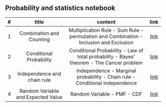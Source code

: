 ## Probability and statistics notebook


|#|title| content |link|
|:-:|:-:|:-:|:-:|
|1| Combination and Counting | Multiplication Rule - Sum Rule - permutation and Combination -Inclusion and Exclusion | [link](./combination_counting.ipynb) |
|2| Conditional Probability | Conditional Probability - Law of total probability - Bayes' theorem - The Cancer problem | [link](./conditional_probability.ipynb) |
|3| Independence and chain rule | Independence - Marginal probability - Chain rule - Conditional independence | [link](./independence_chain_rule.ipynb) |
|4|Random Variable and Expected Value| Random Variable - PMF - CDF | [link](./random_variable_expected.ipynb)|

